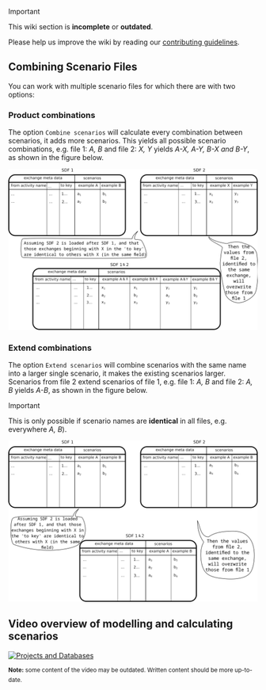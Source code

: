> [!IMPORTANT]
> This wiki section is __incomplete__ or __outdated__.
> 
> Please help us improve the wiki by reading our
> [contributing guidelines](https://github.com/LCA-ActivityBrowser/activity-browser/blob/main/CONTRIBUTING.md#wiki).


## Combining Scenario Files
You can work with multiple scenario files for which there are with two options:

### Product combinations
The option `Combine scenarios` will calculate every combination between scenarios, it adds more scenarios. 
This yields all possible scenario combinations, e.g. file 1: <i>A, B</i> and file 2: <i>X, Y</i> yields <i>A-X, A-Y, 
B-X and B-Y</i>, as shown in the figure below. 

![SDF product combination](./assets/sdf_product_combination.png)

### Extend combinations
The option `Extend scenarios` will combine scenarios with the same name into a larger single scenario, 
it makes the existing scenarios larger.
Scenarios from file 2 extend scenarios of file 1, e.g.  file 1: <i>A, B</i> and file 2: <i>A, B</i> yields <i>A-B</i>,
as shown in the figure below.

> [!IMPORTANT]
> This is only possible if scenario names are **identical** in all files, e.g. everywhere <i>A, B</i>).

![SDF extend combination](./assets/sdf_addition_combination.png)

## Video overview of modelling and calculating scenarios

[![Projects and Databases](https://img.youtube.com/vi/3LPcpV1G_jg/hqdefault.jpg)](https://www.youtube.com/watch?v=3LPcpV1G_jg)

<sup>
<b>Note:</b> some content of the video may be outdated. Written content should be more up-to-date.
</sup>
